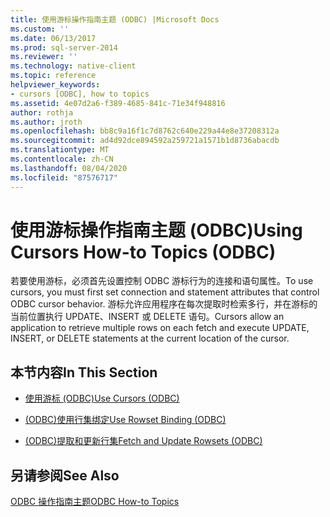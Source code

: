 ```yaml
---
title: 使用游标操作指南主题 (ODBC) |Microsoft Docs
ms.custom: ''
ms.date: 06/13/2017
ms.prod: sql-server-2014
ms.reviewer: ''
ms.technology: native-client
ms.topic: reference
helpviewer_keywords:
- cursors [ODBC], how to topics
ms.assetid: 4e07d2a6-f389-4685-841c-71e34f948816
author: rothja
ms.author: jroth
ms.openlocfilehash: bb8c9a16f1c7d8762c640e229a44e8e37208312a
ms.sourcegitcommit: ad4d92dce894592a259721a1571b1d8736abacdb
ms.translationtype: MT
ms.contentlocale: zh-CN
ms.lasthandoff: 08/04/2020
ms.locfileid: "87576717"
---
```

# <a name="using-cursors-how-to-topics-odbc"></a><span data-ttu-id="daffb-102">使用游标操作指南主题 (ODBC)</span><span class="sxs-lookup"><span data-stu-id="daffb-102">Using Cursors How-to Topics (ODBC)</span></span>
  <span data-ttu-id="daffb-103">若要使用游标，必须首先设置控制 ODBC 游标行为的连接和语句属性。</span><span class="sxs-lookup"><span data-stu-id="daffb-103">To use cursors, you must first set connection and statement attributes that control ODBC cursor behavior.</span></span> <span data-ttu-id="daffb-104">游标允许应用程序在每次提取时检索多行，并在游标的当前位置执行 UPDATE、INSERT 或 DELETE 语句。</span><span class="sxs-lookup"><span data-stu-id="daffb-104">Cursors allow an application to retrieve multiple rows on each fetch and execute UPDATE, INSERT, or DELETE statements at the current location of the cursor.</span></span>  
  
## <a name="in-this-section"></a><span data-ttu-id="daffb-105">本节内容</span><span class="sxs-lookup"><span data-stu-id="daffb-105">In This Section</span></span>  
  
-   [<span data-ttu-id="daffb-106">使用游标 &#40;ODBC&#41;</span><span class="sxs-lookup"><span data-stu-id="daffb-106">Use Cursors &#40;ODBC&#41;</span></span>](use-cursors-odbc.md)  
  
-   [<span data-ttu-id="daffb-107">&#40;ODBC&#41;使用行集绑定</span><span class="sxs-lookup"><span data-stu-id="daffb-107">Use Rowset Binding &#40;ODBC&#41;</span></span>](use-rowset-binding-odbc.md)  
  
-   [<span data-ttu-id="daffb-108">&#40;ODBC&#41;提取和更新行集</span><span class="sxs-lookup"><span data-stu-id="daffb-108">Fetch and Update Rowsets &#40;ODBC&#41;</span></span>](fetch-and-update-rowsets-odbc.md)  
  
## <a name="see-also"></a><span data-ttu-id="daffb-109">另请参阅</span><span class="sxs-lookup"><span data-stu-id="daffb-109">See Also</span></span>  
 [<span data-ttu-id="daffb-110">ODBC 操作指南主题</span><span class="sxs-lookup"><span data-stu-id="daffb-110">ODBC How-to Topics</span></span>](../odbc-how-to-topics.md)  
  
  
